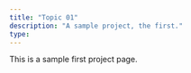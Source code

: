 ```yaml
---
title: "Topic 01"
description: "A sample project, the first."
type: 
---
```

This is a sample first project page.